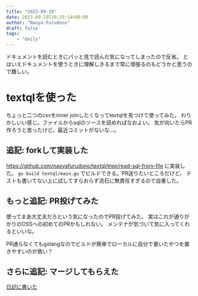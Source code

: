 ```yaml
---
title: "2023-09-19"
date: 2023-09-19T19:33:14+09:00
author: "Naoya Furudono"
draft: false
tags:
    - "daily"
---
```


ドキュメントを読むときにパッと見で読んだ気になってしまったので反省。
とはいえドキュメントを使うときに理解しきるまで常に頑張るのもどうかと思うので難しい。

# textqlを使った

ちょっと二つのcsvをinner joinしたくなってtextqlを見つけて使ってみた。
わりかしいい感じ。ファイルからsqlのソースを読めればなおよい。
気が向いたらPR作ろうと思ったけど、最近コミットがないな...。

## 追記: forkして実装した

<https://github.com/naoyafurudono/textql/tree/read-sql-from-file> に実装した。
`go build textql/main.go` でビルドできる。PR送りたいところだけど、
テストも書いてない上に試してすらおらず流石に無責任すぎるので自重した。

## もっと追記: PR投げてみた

使ってまあ大丈夫だろという気になったのでPR投げてみた。
実はこれが通りがかりのOSSへの初めてのPRかもしれない。
メンテナが気づいて気に入ってくれるといいな。

PR通らなくてもgolangなのでビルドが簡単でローカルに自分で書いたやつを置きやすいのが救い？

## さらに追記: マージしてもらえた

[日記に書いた](./daily/2023-10-24)
